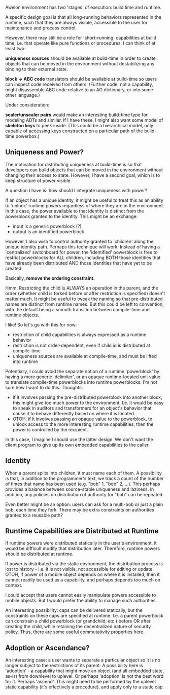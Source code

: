 
Awelon environment has two 'stages' of execution: build time and runtime.

A specific design goal is that all long-running behaviors represented in the runtime, such that they are always visible, accessible to the user for maintenance and process control. 

However, there may still be a role for 'short-running' capabilities at build time, i.e. that operate like pure functions or procedures. I can think of at least two:

**uniqueness sources** should be available at build-time in order to create objects that can be moved in the environment without destabilizing any binding to their external state. 

**block -> ABC code** translators should be available at build-time so users can inspect code received from others. (Further code, not a capability, might disassemble ABC code relative to an AO dictionary, or into some other language.)

Under consideration:

**sealer/unsealer pairs** would make an interesting build-time type for modeling ADTs and similar. If I have these, I might also want some model of **skeleton keys** to peek inside. (This could be a hierarchical model, only capable of accessing keys constructed on a particular path of the build-time powerbox.)


## Uniqueness and Power?

The motivation for distributing uniqueness at build-time is so that developers can build objects that can be moved in the environment without changing their access to state. However, I have a second goal, which is to keep structure of power visible. 

A question I have is: how should I integrate uniqueness with power?

If an object has a unique identity, it might be useful to treat this as an ability to 'unlock' runtime powers regardless of where they are in the environment. In this case, the power available to that identity is distinct from the powerblock granted to the identity. This might be an exchange:

* input is a generic powerblock (?)
* output is an identified powerblock

However, I also wish to control authority granted to 'children' along the unique identity path. Perhaps this technique will work: Instead of having a 'centralized' switchboard for power, the 'identified' powerblock is free to restrict powerblocks for ALL children, including BOTH those identities that have already been distributed AND those identities that have yet to be created. 

Basically, **remove the ordering constraint.**

Hmm. Restricting the child is ALWAYS an operation in the parent, and the order (whether child is forked before or after restriction is specified) doesn't matter much. It might be useful to tweak the naming so that pre-distributed names are distinct from runtime names. But this could be left to convention, with the default being a smooth transition between compile-time and runtime objects.

I like! So let's go with this for now:

* restriction of child capabilities is always expressed as a runtime behavior
* restriction is not order-dependent, even if child id is distributed at compile-time
* uniqueness sources are available at compile-time, and must be lifted into runtime

Potentially, I could avoid the separate notion of a runtime 'powerblock' by having a more generic 'delimiter', or an opaque runtime-located unit value to translate compile-time powerblocks into runtime powerblocks. I'm not sure how I want to do this. Thoughts:

* if it involves passing the pre-distributed powerblock into another block, this might give too much power to the environment. I.e. it would be easy to sneak in auditors and transformers for an object's behavior that cause it to behave differently based on where it is located.
* OTOH, if it involves passing an opaque value to the powerblock, to unlock access to the more interesting runtime capabilities, then the power is controlled by the recipient.

In this case, I imagine I should use the latter design. We don't want the client program to give up its own embedded capabilities to the caller.

## Identity

When a parent splits into children, it must name each of them. A possibility is that, in addition to the programmer's text, we track a count of the number of times that name has been used (e.g. "bob" 1, "bob" 2, ...). This perhaps provides a balance between source-stable uniqueness and laziness. In addition, any policies on distribution of authority for "bob" can be repeated. 

Even better might be an option: users can ask for a multi-bob or just a plain bob, each time they fork. There may be extra constraints on authorities granted to a reusable path?


## Runtime Capabilities are Distributed at Runtime

If runtime powers were distributed statically in the user's environment, it would be difficult modify that distribution later. Therefore, runtime powers should be distributed at runtime.

If power is distributed via the static environment, the distribution process is lost to history - i.e. it is not visible, not accessible for editing or update. OTOH, if power of a mobile object depends on where it is installed, then it cannot readily be used as a capability, and perhaps depends too much on context. 

I could accept that users cannot easily manipulate powers accessible to mobile objects. But I would prefer the ability to manage such authorities. 

An interesting possibility: caps can be delivered statically, but the constraints on these caps are specified at runtime. I.e. a parent powerblock can constrain a child powerblock (or grandchild, etc.) before OR after creating the child, while retaining the decentralized nature of security policy. Thus, there are some useful commutativity properties here.

## Adoption or Ascendance?

An interesting case: a user wants to separate a particular object so it is no longer subject to the restrictions of its parent. A possibility here is 'adoption' - a capability that might move an object (and all embedded state, as-is) from downlevel to uplevel. Or perhaps 'adoption' is not the best word for it. Perhaps 'ascend'. This might need to be performed by the uplevel static capability (it's effectively a procedure), and apply only to a static cap.


